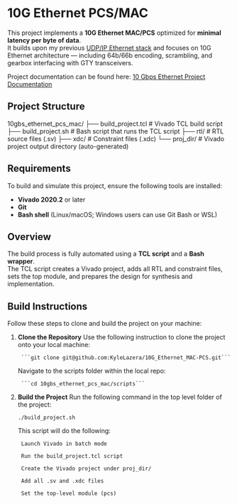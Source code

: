 # 10G Ethernet PCS/MAC

This project implements a **10G Ethernet MAC/PCS** optimized for **minimal latency per byte of data**.  
It builds upon my previous [UDP/IP Ethernet stack](https://github.com/KyleLazera/udp-ip-mac-core) and focuses on 10G Ethernet architecture — including 64b/66b encoding, scrambling, and gearbox interfacing with GTY transceivers.

Project documentation can be found here: [10 Gbps Ethernet Project Documentation](https://docs.google.com/document/d/1BccegNxokFsk6skow2dmSL8w7UbbWKO5YEqboq8Fin8/edit?tab=t.0)

## Project Structure

10gbs_ethernet_pcs_mac/
├── build_project.tcl               # Vivado TCL build script
├── build_project.sh                # Bash script that runs the TCL script
├── rtl/                            # RTL source files (.sv)
├── xdc/                            # Constraint files (.xdc)
└── proj_dir/                       # Vivado project output directory (auto-generated)

## Requirements

To build and simulate this project, ensure the following tools are installed:

- **Vivado 2020.2** or later  
- **Git**  
- **Bash shell** (Linux/macOS; Windows users can use Git Bash or WSL)

## Overview

The build process is fully automated using a **TCL script** and a **Bash wrapper**.  
The TCL script creates a Vivado project, adds all RTL and constraint files, sets the top module, and prepares the design for synthesis and implementation.

## Build Instructions

Follow these steps to clone and build the project on your machine:

1. **Clone the Repository**
    Use the following instruction to clone the project onto your local machine:

        ```git clone git@github.com:KyleLazera/10G_Ethernet_MAC-PCS.git```

    Navigate to the scripts folder within the local repo:
    
        ```cd 10gbs_ethernet_pcs_mac/scripts```

2. **Build the Project**
    Run the following command in the top level folder of the project:

    ```./build_project.sh```

    This script will do the following: 

        Launch Vivado in batch mode

        Run the build_project.tcl script

        Create the Vivado project under proj_dir/

        Add all .sv and .xdc files

        Set the top-level module (pcs)

